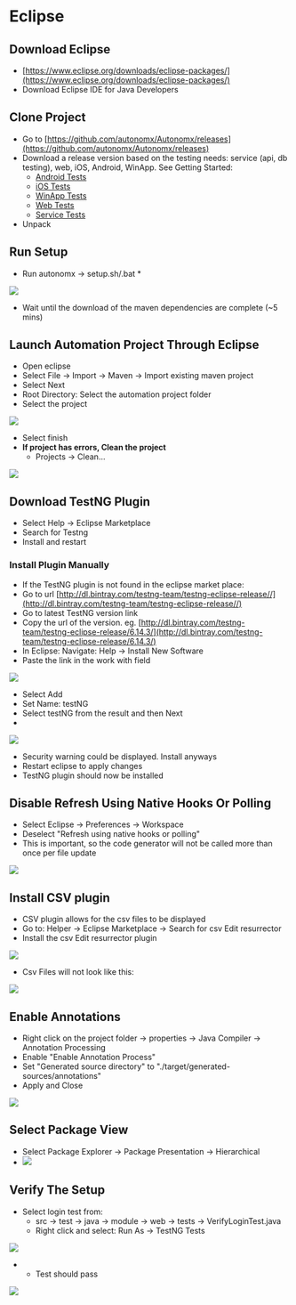 # Eclipse

## Download Eclipse

* [https://www.eclipse.org/downloads/eclipse-packages/](https://www.eclipse.org/downloads/eclipse-packages/)
* Download Eclipse IDE for Java Developers

## Clone Project

* Go to [https://github.com/autonomx/Autonomx/releases](https://github.com/autonomx/Autonomx/releases)
* Download a release version based on the testing needs: service \(api, db testing\), web, iOS, Android, WinApp. See Getting Started:
  * [Android Tests](https://docs.autonomx.io/getting-started/android-tests)
  * [iOS Tests](https://docs.autonomx.io/getting-started/ios-tests)
  * [WinApp Tests](https://docs.autonomx.io/getting-started/winapp-tests)
  * [Web Tests](https://docs.autonomx.io/getting-started/web-tests)
  * [Service Tests](https://docs.autonomx.io/getting-started/service-tests)
* Unpack

## Run Setup

* Run autonomx -&gt; setup.sh/.bat
  * 

![](../../.gitbook/assets/image%20%2861%29.png)

* Wait until the download of the maven dependencies are complete \(~5 mins\)

## Launch Automation Project Through Eclipse

* Open eclipse
* Select File → Import → Maven → Import existing maven project
* Select Next
* Root Directory: Select the automation project folder
* Select the project

![](../../.gitbook/assets/image%20%2898%29.png)

* Select finish
* **If project has errors, Clean the project**
  * Projects -&gt; Clean...

![](../../.gitbook/assets/image%20%2894%29.png)

## Download TestNG Plugin

* Select Help -&gt; Eclipse Marketplace
* Search for Testng
* Install and restart



### Install Plugin Manually

* If the TestNG plugin is not found in the eclipse market place:
* Go to url [http://dl.bintray.com/testng-team/testng-eclipse-release//](http://dl.bintray.com/testng-team/testng-eclipse-release//)
* Go to latest TestNG version link
* Copy the url of the version. eg. [http://dl.bintray.com/testng-team/testng-eclipse-release/6.14.3/](http://dl.bintray.com/testng-team/testng-eclipse-release/6.14.3/)
* In Eclipse: Navigate: Help -&gt; Install New Software
* Paste the link in the work with field

![](../../.gitbook/assets/image%20%283%29.png)

* Select Add
* Set Name: testNG
* Select testNG from the result and then Next
* 
![](../../.gitbook/assets/image%20%2845%29.png)

* Security warning could be displayed. Install anyways
* Restart eclipse to apply changes
* TestNG plugin should now be installed

## Disable Refresh Using Native Hooks Or Polling

* Select Eclipse -&gt; Preferences -&gt; Workspace
* Deselect "Refresh using native hooks or polling"
* This is important, so the code generator will not be called more than once per file update

![](../../.gitbook/assets/image%20%2834%29.png)



## Install CSV plugin

* CSV plugin allows for the csv files to be displayed 
* Go to: Helper -&gt; Eclipse Marketplace -&gt; Search for csv Edit resurrector
* Install the csv Edit resurrector plugin

![](../../.gitbook/assets/image%20%2878%29.png)

* Csv Files will not look like this:

![](../../.gitbook/assets/image%20%2814%29.png)

## Enable Annotations

* Right click on the project folder -&gt; properties -&gt; Java Compiler -&gt; Annotation Processing
* Enable "Enable Annotation Process"
* Set "Generated source directory" to "./target/generated-sources/annotations"
* Apply and Close

![](../../.gitbook/assets/image%20%2862%29.png)

## Select Package View

* Select Package Explorer → Package Presentation → Hierarchical
* ![](../../.gitbook/assets/image%20%2881%29.png)

## Verify The Setup

* Select login test from:
  * src → test → java → module -&gt; web -&gt; tests → VerifyLoginTest.java
  * Right click and select: Run As → TestNG Tests

![](../../.gitbook/assets/image%20%2847%29.png)

* * Test should pass

![](../../.gitbook/assets/image%20%2825%29.png)

